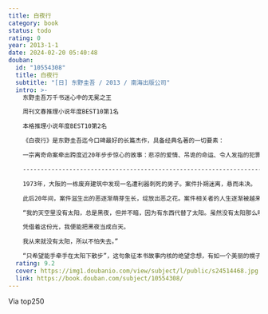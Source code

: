 ```yaml
---
title: 白夜行
category: book
status: todo
rating: 0
year: 2013-1-1
date: 2024-02-20 05:40:48
douban:
  id: "10554308"
  title: 白夜行
  subtitle: "[日] 东野圭吾 / 2013 / 南海出版公司"
  intro: >-
    东野圭吾万千书迷心中的无冕之王

    周刊文春推理小说年度BEST10第1名

    本格推理小说年度BEST10第2名

    《白夜行》是东野圭吾迄今口碑最好的长篇杰作，具备经典名著的一切要素：

    一宗离奇命案牵出跨度近20年步步惊心的故事：悲凉的爱情、吊诡的命运、令人发指的犯罪、复杂人性的对决与救赎……

    -------------------------------------------------------------------

    1973年，大阪的一栋废弃建筑中发现一名遭利器刺死的男子。案件扑朔迷离，悬而未决。

    此后20年间，案件滋生出的恶逐渐萌芽生长，绽放出恶之花。案件相关者的人生逐渐被越来越重的阴影笼罩……

    “我的天空里没有太阳，总是黑夜，但并不暗，因为有东西代替了太阳。虽然没有太阳那么明亮，但对我来说已经足够。

    凭借着这份光，我便能把黑夜当成白天。

    我从来就没有太阳，所以不怕失去。”

    “只希望能手牵手在太阳下散步”，这句象征本书故事内核的绝望念想，有如一个美丽的幌子，随着无数凌乱、压抑、悲凉的事件片段如纪录片一样一一还原，最后一丝温情也被完全抛弃，万千读者在一曲救赎罪恶的爱情之中悲切动容。
  rating: 9.2
  cover: https://img1.doubanio.com/view/subject/l/public/s24514468.jpg
  link: https://book.douban.com/subject/10554308/
---
```


Via top250
